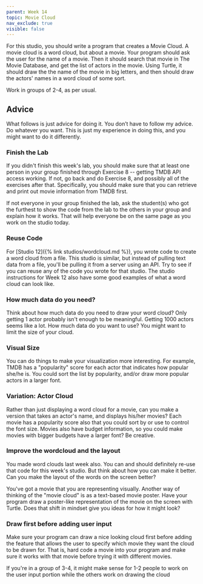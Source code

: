 ```yaml
---
parent: Week 14
topic: Movie Cloud
nav_exclude: true
visible: false
---
```


For this studio, you should write a program that creates a Movie Cloud. A movie cloud is a word cloud, but about a movie. Your program should ask the user for the name of a movie. Then it should search that movie in The Movie Database, and get the list of actors in the movie. Using Turtle, it should draw the the name of the movie in big letters, and then should draw the actors' names in a word cloud of some sort.

Work in groups of 2-4, as per usual. 

## Advice

What follows is just advice for doing it. You don’t have to follow my advice. Do whatever you want. This is just my experience in doing this, and you might want to do it differently.

### Finish the Lab 

If you didn't finish this week's lab, you should make sure that at least one person in your group finished through Exercise 8 -- getting TMDB API access working. If not, go back and do Exercise 8, and possibly all of the exercises after that. Specifically, you should make sure that you can retrieve and print out movie information from TMDB first.

If not everyone in your group finished the lab, ask the student(s) who got the furthest to show the code from the lab to the others in your group and explain how it works. That will help everyone be on the same page as you work on the studio today.

### Reuse Code

For [Studio 12]({% link studios/wordcloud.md %}), you wrote code to create a word cloud from a file. This studio is similar, but instead of pulling text data from a file, you'll be pulling it from a server using an API. Try to see if you can reuse any of the code you wrote for that studio. The studio instructions for Week 12 also have some good examples of what a word cloud can look like.

### How much data do you need? 

Think about how much data do you need to draw your word cloud?  Only getting 1 actor probably isn't enough to be meaningful. Getting 1000 actors seems like a lot. How much data do you want to use? You might want to limit the size of your cloud.

### Visual Size

You can do things to make your visualization more interesting.  For example, TMDB has a "popularity" score for each actor that indicates how popular she/he is. You could sort the list by popularity, and/or draw more popular actors in a larger font.

### Variation: Actor Cloud

Rather than just displaying a word cloud for a movie, can you make a version that takes an actor's name, and displays his/her movies? Each movie has a popularity score also that you could sort by or use to control the font size. Movies also have budget information, so you could make movies with bigger budgets have a larger font?  Be creative.

### Improve the wordcloud and the layout

You made word clouds last week also. You can and should definitely re-use that code for this week's studio. But think about how you can make it better. Can you make the layout of the words on the screen better?

You've got a movie that you are representing visually. Another way of thinking of the "movie cloud" is as a text-based movie poster. Have your program draw a poster-like representation of the movie on the screen with Turtle. Does that shift in mindset give you ideas for how it might look?

### Draw first before adding user input

Make sure your program can draw a nice looking cloud first before adding the feature that allows the user to specify which movie they want the cloud to be drawn for. That is, hard code a movie into your program and make sure it works with that movie before trying it with different movies.

If you're in a group of 3-4, it might make sense for 1-2 people to work on the user input portion while the others work on drawing the cloud
